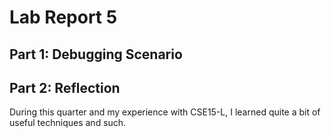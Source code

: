 # Lab Report 5
## Part 1: Debugging Scenario

## Part 2: Reflection
During this quarter and my experience with CSE15-L, I learned quite a bit of useful techniques and such. 
